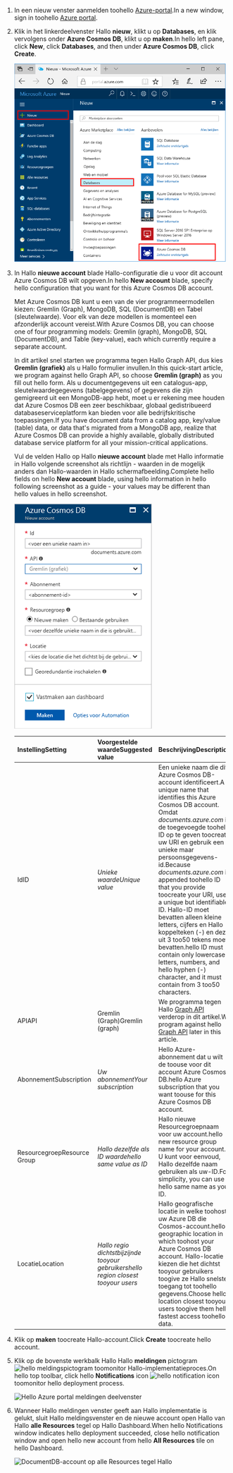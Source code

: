 1. <span data-ttu-id="8f7c3-101">In een nieuw venster aanmelden toohello [Azure-portal](https://portal.azure.com/).</span><span class="sxs-lookup"><span data-stu-id="8f7c3-101">In a new window, sign in toohello [Azure portal](https://portal.azure.com/).</span></span>
2. <span data-ttu-id="8f7c3-102">Klik in het linkerdeelvenster Hallo **nieuw**, klikt u op **Databases**, en klik vervolgens onder **Azure Cosmos DB**, klikt u op **maken**.</span><span class="sxs-lookup"><span data-stu-id="8f7c3-102">In hello left pane, click **New**, click **Databases**, and then under **Azure Cosmos DB**, click **Create**.</span></span>
   
   ![Het deelvenster Databases in Azure Portal](./media/cosmos-db-create-dbaccount-graph/create-nosql-db-databases-json-tutorial-1.png)

3. <span data-ttu-id="8f7c3-104">In Hallo **nieuwe account** blade Hallo-configuratie die u voor dit account Azure Cosmos DB wilt opgeven.</span><span class="sxs-lookup"><span data-stu-id="8f7c3-104">In hello **New account** blade, specify hello configuration that you want for this Azure Cosmos DB account.</span></span> 

    <span data-ttu-id="8f7c3-105">Met Azure Cosmos DB kunt u een van de vier programmeermodellen kiezen: Gremlin (Graph), MongoDB, SQL (DocumentDB) en Tabel (sleutelwaarde). Voor elk van deze modellen is momenteel een afzonderlijk account vereist.</span><span class="sxs-lookup"><span data-stu-id="8f7c3-105">With Azure Cosmos DB, you can choose one of four programming models: Gremlin (graph), MongoDB, SQL (DocumentDB), and Table (key-value), each which currently require a separate account.</span></span>
       
    <span data-ttu-id="8f7c3-106">In dit artikel snel starten we programma tegen Hallo Graph API, dus kies **Gremlin (grafiek)** als u Hallo formulier invullen.</span><span class="sxs-lookup"><span data-stu-id="8f7c3-106">In this quick-start article, we program against hello Graph API, so choose **Gremlin (graph)** as you fill out hello form.</span></span> <span data-ttu-id="8f7c3-107">Als u documentgegevens uit een catalogus-app, sleutelwaardegegevens (tabelgegevens) of gegevens die zijn gemigreerd uit een MongoDB-app hebt, moet u er rekening mee houden dat Azure Cosmos DB een zeer beschikbaar, globaal gedistribueerd databaseserviceplatform kan bieden voor alle bedrijfskritische toepassingen.</span><span class="sxs-lookup"><span data-stu-id="8f7c3-107">If you have document data from a catalog app, key/value (table) data, or data that's migrated from a MongoDB app, realize that Azure Cosmos DB can provide a highly available, globally distributed database service platform for all your mission-critical applications.</span></span>

    <span data-ttu-id="8f7c3-108">Vul de velden Hallo op Hallo **nieuwe account** blade met Hallo informatie in Hallo volgende screenshot als richtlijn - waarden in de mogelijk anders dan Hallo-waarden in Hallo schermafbeelding.</span><span class="sxs-lookup"><span data-stu-id="8f7c3-108">Complete hello fields on hello **New account** blade, using hello information in hello following screenshot as a guide - your values may be different than hello values in hello screenshot.</span></span>
 
    ![Hallo nieuwe blade-account voor Azure Cosmos-DB](./media/cosmos-db-create-dbaccount-graph/create-nosql-db-databases-json-tutorial-2.png)

    <span data-ttu-id="8f7c3-110">Instelling</span><span class="sxs-lookup"><span data-stu-id="8f7c3-110">Setting</span></span>|<span data-ttu-id="8f7c3-111">Voorgestelde waarde</span><span class="sxs-lookup"><span data-stu-id="8f7c3-111">Suggested value</span></span>|<span data-ttu-id="8f7c3-112">Beschrijving</span><span class="sxs-lookup"><span data-stu-id="8f7c3-112">Description</span></span>
    ---|---|---
    <span data-ttu-id="8f7c3-113">Id</span><span class="sxs-lookup"><span data-stu-id="8f7c3-113">ID</span></span>|<span data-ttu-id="8f7c3-114">*Unieke waarde*</span><span class="sxs-lookup"><span data-stu-id="8f7c3-114">*Unique value*</span></span>|<span data-ttu-id="8f7c3-115">Een unieke naam die dit Azure Cosmos DB-account identificeert.</span><span class="sxs-lookup"><span data-stu-id="8f7c3-115">A unique name that identifies this Azure Cosmos DB account.</span></span> <span data-ttu-id="8f7c3-116">Omdat *documents.azure.com* is de toegevoegde toohello ID op te geven toocreate uw URI en gebruik een unieke maar persoonsgegevens-id.</span><span class="sxs-lookup"><span data-stu-id="8f7c3-116">Because *documents.azure.com* is appended toohello ID that you provide toocreate your URI, use a unique but identifiable ID.</span></span> <span data-ttu-id="8f7c3-117">Hallo-ID moet bevatten alleen kleine letters, cijfers en Hallo koppelteken (-) en deze uit 3 too50 tekens moet bevatten.</span><span class="sxs-lookup"><span data-stu-id="8f7c3-117">hello ID must contain only lowercase letters, numbers, and hello hyphen (-) character, and it must contain from 3 too50 characters.</span></span>
    <span data-ttu-id="8f7c3-118">API</span><span class="sxs-lookup"><span data-stu-id="8f7c3-118">API</span></span>|<span data-ttu-id="8f7c3-119">Gremlin (Graph)</span><span class="sxs-lookup"><span data-stu-id="8f7c3-119">Gremlin (graph)</span></span>|<span data-ttu-id="8f7c3-120">We programma tegen Hallo [Graph API](../articles/cosmos-db/graph-introduction.md) verderop in dit artikel.</span><span class="sxs-lookup"><span data-stu-id="8f7c3-120">We program against hello [Graph API](../articles/cosmos-db/graph-introduction.md) later in this article.</span></span>|
    <span data-ttu-id="8f7c3-121">Abonnement</span><span class="sxs-lookup"><span data-stu-id="8f7c3-121">Subscription</span></span>|<span data-ttu-id="8f7c3-122">*Uw abonnement*</span><span class="sxs-lookup"><span data-stu-id="8f7c3-122">*Your subscription*</span></span>|<span data-ttu-id="8f7c3-123">Hello Azure-abonnement dat u wilt de toouse voor dit account Azure Cosmos DB.</span><span class="sxs-lookup"><span data-stu-id="8f7c3-123">hello Azure subscription that you want toouse for this Azure Cosmos DB account.</span></span> 
    <span data-ttu-id="8f7c3-124">Resourcegroep</span><span class="sxs-lookup"><span data-stu-id="8f7c3-124">Resource Group</span></span>|<span data-ttu-id="8f7c3-125">*Hallo dezelfde als ID waarde*</span><span class="sxs-lookup"><span data-stu-id="8f7c3-125">*hello same value as ID*</span></span>|<span data-ttu-id="8f7c3-126">Hallo nieuwe Resourcegroepnaam voor uw account.</span><span class="sxs-lookup"><span data-stu-id="8f7c3-126">hello new resource group name for your account.</span></span> <span data-ttu-id="8f7c3-127">U kunt voor eenvoud, Hallo dezelfde naam gebruiken als uw-ID.</span><span class="sxs-lookup"><span data-stu-id="8f7c3-127">For simplicity, you can use hello same name as your ID.</span></span> 
    <span data-ttu-id="8f7c3-128">Locatie</span><span class="sxs-lookup"><span data-stu-id="8f7c3-128">Location</span></span>|<span data-ttu-id="8f7c3-129">*Hallo regio dichtstbijzijnde tooyour gebruikers*</span><span class="sxs-lookup"><span data-stu-id="8f7c3-129">*hello region closest tooyour users*</span></span>|<span data-ttu-id="8f7c3-130">Hallo geografische locatie in welke toohost uw Azure DB die Cosmos-account.</span><span class="sxs-lookup"><span data-stu-id="8f7c3-130">hello geographic location in which toohost your Azure Cosmos DB account.</span></span> <span data-ttu-id="8f7c3-131">Hallo-locatie kiezen die het dichtst tooyour gebruikers toogive ze Hallo snelste toegang tot toohello gegevens.</span><span class="sxs-lookup"><span data-stu-id="8f7c3-131">Choose hello location closest tooyour users toogive them hello fastest access toohello data.</span></span>

4. <span data-ttu-id="8f7c3-132">Klik op **maken** toocreate Hallo-account.</span><span class="sxs-lookup"><span data-stu-id="8f7c3-132">Click **Create** toocreate hello account.</span></span>
5. <span data-ttu-id="8f7c3-133">Klik op de bovenste werkbalk Hallo Hallo **meldingen** pictogram ![hello meldingspictogram](./media/cosmos-db-create-dbaccount-graph/notification-icon.png) toomonitor Hallo-implementatieproces.</span><span class="sxs-lookup"><span data-stu-id="8f7c3-133">On hello top toolbar, click hello **Notifications** icon ![hello notification icon](./media/cosmos-db-create-dbaccount-graph/notification-icon.png) toomonitor hello deployment process.</span></span>

    ![Hello Azure portal meldingen deelvenster](./media/cosmos-db-create-dbaccount-graph/notification.png)

6.  <span data-ttu-id="8f7c3-135">Wanneer Hallo meldingen venster geeft aan Hallo implementatie is gelukt, sluit Hallo meldingsvenster en de nieuwe account open Hallo van Hallo **alle Resources** tegel op Hallo Dashboard.</span><span class="sxs-lookup"><span data-stu-id="8f7c3-135">When hello Notifications window indicates hello deployment succeeded, close hello notification window and open hello new account from hello **All Resources** tile on hello Dashboard.</span></span> 

    ![DocumentDB-account op alle Resources tegel Hallo](./media/cosmos-db-create-dbaccount-graph/azure-documentdb-all-resources.png)
